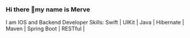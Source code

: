 ### Hi there 👋my name is Merve
I am IOS and Backend Developer
Skills: Swift | UIKit | Java | Hibernate | Maven | Spring Boot |  RESTful |

<!--
**necipfazilgocer/necipfazilgocer** is a ✨ _special_ ✨ repository because its `README.md` (this file) appears on your GitHub profile.

Here are some ideas to get you started:

- 🔭 I’m currently working on Swift
- 🌱 I’m currently learning ...Swift
- 👯 I’m looking to collaborate on ...
- 🤔 I’m looking for help with ...
- 💬 Ask me about ...
- 📫 How to reach me: ...necipfazilgocer@gmail.com
- 😄 Pronouns: ...
- ⚡ Fun fact: ...
-->
